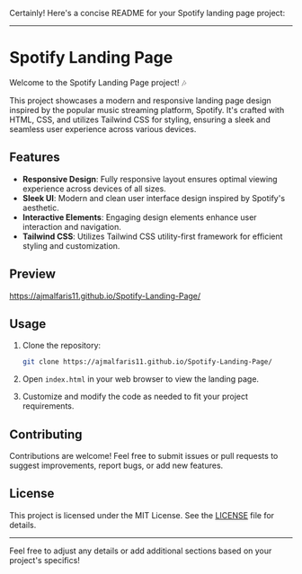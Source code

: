 Certainly! Here's a concise README for your Spotify landing page project:

---

# Spotify Landing Page

Welcome to the Spotify Landing Page project! 🎶

This project showcases a modern and responsive landing page design inspired by the popular music streaming platform, Spotify. It's crafted with HTML, CSS, and utilizes Tailwind CSS for styling, ensuring a sleek and seamless user experience across various devices.

## Features

- **Responsive Design**: Fully responsive layout ensures optimal viewing experience across devices of all sizes.
- **Sleek UI**: Modern and clean user interface design inspired by Spotify's aesthetic.
- **Interactive Elements**: Engaging design elements enhance user interaction and navigation.
- **Tailwind CSS**: Utilizes Tailwind CSS utility-first framework for efficient styling and customization.

## Preview

https://ajmalfaris11.github.io/Spotify-Landing-Page/

## Usage

1. Clone the repository:

   ```bash
   git clone https://ajmalfaris11.github.io/Spotify-Landing-Page/
   ```

2. Open `index.html` in your web browser to view the landing page.

3. Customize and modify the code as needed to fit your project requirements.

## Contributing

Contributions are welcome! Feel free to submit issues or pull requests to suggest improvements, report bugs, or add new features.

## License

This project is licensed under the MIT License. See the [LICENSE](LICENSE) file for details.

---

Feel free to adjust any details or add additional sections based on your project's specifics!
